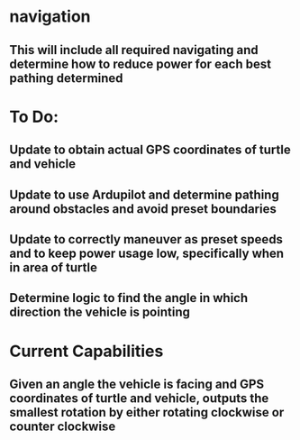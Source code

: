 # navigation
## This will include all required navigating and determine how to reduce power for each best pathing determined

# To Do:
## Update to obtain actual GPS coordinates of turtle and vehicle
## Update to use Ardupilot and determine pathing around obstacles and avoid preset boundaries
## Update to correctly maneuver as preset speeds and to keep power usage low, specifically when in area of turtle
## Determine logic to find the angle in which direction the vehicle is pointing

# Current Capabilities
## Given an angle the vehicle is facing and GPS coordinates of turtle and vehicle, outputs the smallest rotation by either rotating clockwise or counter clockwise
